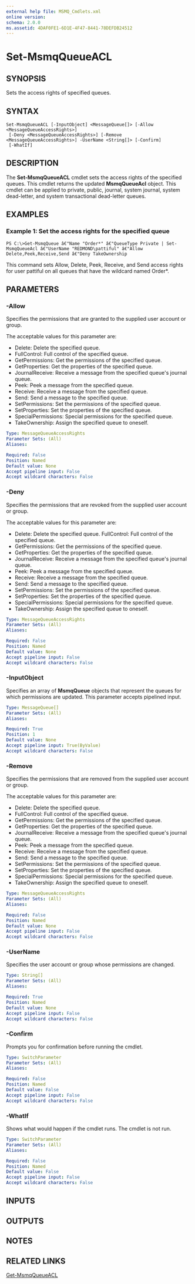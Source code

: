 ```yaml
---
external help file: MSMQ_Cmdlets.xml
online version: 
schema: 2.0.0
ms.assetid: 4DAF0FE1-6D1E-4F47-8441-78DEFDB24512
---
```


# Set-MsmqQueueACL

## SYNOPSIS
Sets the access rights of specified queues.

## SYNTAX

```
Set-MsmqQueueACL [-InputObject] <MessageQueue[]> [-Allow <MessageQueueAccessRights>]
 [-Deny <MessageQueueAccessRights>] [-Remove <MessageQueueAccessRights>] -UserName <String[]> [-Confirm]
 [-WhatIf]
```

## DESCRIPTION
The **Set-MsmqQueueACL** cmdlet sets the access rights of the specified queues.
This cmdlet returns the updated **MsmqQueueAcl** object.
This cmdlet can be applied to private, public, journal, system journal, system dead-letter, and system transactional dead-letter queues.

## EXAMPLES

### Example 1: Set the access rights for the specified queue
```
PS C:\>Get-MsmqQueue â€"Name "Order*" â€"QueueType Private | Set-MsmqQueueAcl â€"UserName "REDMOND\pattiful" â€"Allow Delete,Peek,Receive,Send â€"Deny TakeOwnership
```

This command sets Allow, Delete, Peek, Receive, and Send access rights for user pattiful on all queues that have the wildcard named Order*.

## PARAMETERS

### -Allow
Specifies the permissions that are granted to the supplied user account or group.

The acceptable values for this parameter are:

- Delete: Delete the specified queue. 
- FullControl: Full control of the specified queue. 
- GetPermissions: Get the permissions of the specified queue. 
- GetProperties: Get the properties of the specified queue. 
- JournalReceive: Receive a message from the specified queue's journal queue. 
- Peek: Peek a message from the specified queue. 
- Receive: Receive a message from the specified queue. 
- Send: Send a message to the specified queue. 
- SetPermissions: Set the permissions of the specified queue. 
- SetProperties: Set the properties of the specified queue. 
- SpecialPermissions: Special permissions for the specified queue. 
- TakeOwnership: Assign the specified queue to oneself.

```yaml
Type: MessageQueueAccessRights
Parameter Sets: (All)
Aliases: 

Required: False
Position: Named
Default value: None
Accept pipeline input: False
Accept wildcard characters: False
```

### -Deny
Specifies the permissions that are revoked from the supplied user account or group.

The acceptable values for this parameter are:

- Delete: Delete the specified queue. 
FullControl: Full control of the specified queue. 
- GetPermissions: Get the permissions of the specified queue. 
- GetProperties: Get the properties of the specified queue. 
- JournalReceive: Receive a message from the specified queue's journal queue. 
- Peek: Peek a message from the specified queue. 
- Receive: Receive a message from the specified queue. 
- Send: Send a message to the specified queue. 
- SetPermissions: Set the permissions of the specified queue. 
- SetProperties: Set the properties of the specified queue. 
- SpecialPermissions: Special permissions for the specified queue. 
- TakeOwnership: Assign the specified queue to oneself.

```yaml
Type: MessageQueueAccessRights
Parameter Sets: (All)
Aliases: 

Required: False
Position: Named
Default value: None
Accept pipeline input: False
Accept wildcard characters: False
```

### -InputObject
Specifies an array of **MsmqQueue** objects that represent the queues for which permissions are updated.
This parameter accepts pipelined input.

```yaml
Type: MessageQueue[]
Parameter Sets: (All)
Aliases: 

Required: True
Position: 1
Default value: None
Accept pipeline input: True(ByValue)
Accept wildcard characters: False
```

### -Remove
Specifies the permissions that are removed from the supplied user account or group.

The acceptable values for this parameter are:

- Delete: Delete the specified queue. 
- FullControl: Full control of the specified queue. 
- GetPermissions: Get the permissions of the specified queue. 
- GetProperties: Get the properties of the specified queue. 
- JournalReceive: Receive a message from the specified queue's journal queue. 
- Peek: Peek a message from the specified queue. 
- Receive: Receive a message from the specified queue. 
- Send: Send a message to the specified queue. 
- SetPermissions: Set the permissions of the specified queue. 
- SetProperties: Set the properties of the specified queue. 
- SpecialPermissions: Special permissions for the specified queue. 
- TakeOwnership: Assign the specified queue to oneself.

```yaml
Type: MessageQueueAccessRights
Parameter Sets: (All)
Aliases: 

Required: False
Position: Named
Default value: None
Accept pipeline input: False
Accept wildcard characters: False
```

### -UserName
Specifies the user account or group whose permissions are changed.

```yaml
Type: String[]
Parameter Sets: (All)
Aliases: 

Required: True
Position: Named
Default value: None
Accept pipeline input: False
Accept wildcard characters: False
```

### -Confirm
Prompts you for confirmation before running the cmdlet.

```yaml
Type: SwitchParameter
Parameter Sets: (All)
Aliases: 

Required: False
Position: Named
Default value: False
Accept pipeline input: False
Accept wildcard characters: False
```

### -WhatIf
Shows what would happen if the cmdlet runs.
The cmdlet is not run.

```yaml
Type: SwitchParameter
Parameter Sets: (All)
Aliases: 

Required: False
Position: Named
Default value: False
Accept pipeline input: False
Accept wildcard characters: False
```

## INPUTS

## OUTPUTS

## NOTES

## RELATED LINKS

[Get-MsmqQueueACL](./Get-MsmqQueueACL.md)


